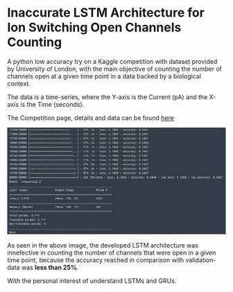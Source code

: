 # Inaccurate LSTM Architecture for Ion Switching Open Channels Counting


A python low accuracy try on a Kaggle competition with dataset provided by University of London, with the main objective of counting the number of channels open at a given time point in a data backed by a biological context.

The data is a time-series, where the Y-axis is the Current (pA) and the X-axis is the Time (seconds).

The Competition page, details and data can be found [here](https://www.kaggle.com/c/liverpool-ion-switching)

![Model Summary](/ModelSummary.png)

As seen in the above image, the developed LSTM architecture was innefective in counting the number of channels that were open in a given time point, because the accuracy reached in comparison with validation-data was **less than 25%**. 

With the personal interest of understand LSTMs and GRUs.


